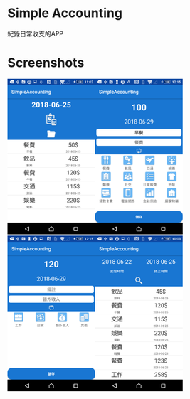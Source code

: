 # Simple Accounting
紀錄日常收支的APP

# Screenshots
<img src="https://github.com/HsiehMinYu/Accounting/blob/master/screenhot/Screenshot_1.png" data-canonical-src="Screenshot_1.png" height="350" /><img src="https://github.com/HsiehMinYu/Accounting/blob/master/screenhot/Screenshot_2.png" data-canonical-src="Screenshot_2.png" height="350" /><img src="https://github.com/HsiehMinYu/Accounting/blob/master/screenhot/Screenshot_4.png" data-canonical-src="Screenshot_4.png" height="350" /><img src="https://github.com/HsiehMinYu/Accounting/blob/master/screenhot/Screenshot_3.png" data-canonical-src="Screenshot_3.png" height="350" />
